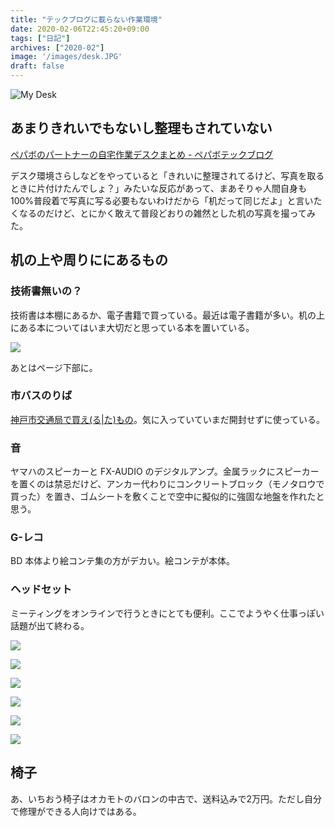 ```yaml
---
title: "テックブログに載らない作業環境"
date: 2020-02-06T22:45:20+09:00
tags: ["日記"]
archives: ["2020-02"]
image: '/images/desk.JPG'
draft: false
---
```


![My Desk](/images/desk.JPG)

## あまりきれいでもないし整理もされていない

[ペパボのパートナーの自宅作業デスクまとめ - ペパボテックブログ](https://tech.pepabo.com/2020/02/06/our-home-desk/)

デスク環境さらしなどをやっていると「きれいに整理されてるけど、写真を取るときに片付けたんでしょ？」みたいな反応があって、まあそりゃ人間自身も100%普段着で写真に写る必要もないわけだから「机だって同じだよ」と言いたくなるのだけど、とにかく敢えて普段どおりの雑然とした机の写真を撮ってみた。

## 机の上や周りににあるもの
### 技術書無いの？
技術書は本棚にあるか、電子書籍で買っている。最近は電子書籍が多い。机の上にある本についてはいま大切だと思っている本を置いている。

<a href="https://www.amazon.co.jp/%E6%B0%91%E6%97%8F%E3%81%AE%E5%89%B5%E5%87%BA%E2%80%95%E2%80%95%E3%81%BE%E3%81%A4%E3%82%8D%E3%82%8F%E3%81%AC%E4%BA%BA%E3%80%85%E3%80%81%E9%9A%A0%E3%81%95%E3%82%8C%E3%81%9F%E5%A4%9A%E6%A7%98%E6%80%A7-%E5%B2%A1%E6%9C%AC-%E9%9B%85%E4%BA%AB/dp/4000248723/ref=as_li_ss_il?__mk_ja_JP=%E3%82%AB%E3%82%BF%E3%82%AB%E3%83%8A&crid=1NTHDYYFJRJSB&keywords=%E6%B0%91%E6%97%8F%E3%81%AE%E5%89%B5%E5%87%BA&qid=1580998030&sprefix=%E6%B0%91%E6%97%8F%E3%81%AE,aps,409&sr=8-1&linkCode=li2&tag=tbsmcd-22&linkId=9f37e2c87e553ec4d7459647a1806e0b&language=ja_JP" target="_blank"><img border="0" src="//ws-fe.amazon-adsystem.com/widgets/q?_encoding=UTF8&ASIN=4000248723&Format=_SL160_&ID=AsinImage&MarketPlace=JP&ServiceVersion=20070822&WS=1&tag=tbsmcd-22&language=ja_JP" ></a><img src="https://ir-jp.amazon-adsystem.com/e/ir?t=tbsmcd-22&language=ja_JP&l=li2&o=9&a=4000248723" width="1" height="1" border="0" alt="" style="border:none !important; margin:0px !important;" />

あとはページ下部に。

### 市バスのりば
[神戸市交通局で買え(る|た)もの](http://ktbsp.jp/goods/4909/)。気に入っていていまだ開封せずに使っている。

### 音
ヤマハのスピーカーと FX-AUDIO のデジタルアンプ。金属ラックにスピーカーを置くのは禁忌だけど、アンカー代わりにコンクリートブロック（モノタロウで買った）を置き、ゴムシートを敷くことで空中に擬似的に強固な地盤を作れたと思う。

### G-レコ
BD 本体より絵コンテ集の方がデカい。絵コンテが本体。

### ヘッドセット
ミーティングをオンラインで行うときにとても便利。ここでようやく仕事っぽい話題が出て終わる。


<a href="https://www.amazon.co.jp/%E7%B8%84%E6%96%87%E3%81%AE%E6%80%9D%E6%83%B3-%E8%AC%9B%E8%AB%87%E7%A4%BE%E7%8F%BE%E4%BB%A3%E6%96%B0%E6%9B%B8-%E7%80%AC%E5%B7%9D-%E6%8B%93%E9%83%8E/dp/4062884542/ref=as_li_ss_il?__mk_ja_JP=%E3%82%AB%E3%82%BF%E3%82%AB%E3%83%8A&keywords=%E7%B8%84%E6%96%87%E3%81%AE%E6%80%9D%E6%83%B3&qid=1580998064&sr=8-1&linkCode=li2&tag=tbsmcd-22&linkId=346572a674bd90202bb63e814a05d495&language=ja_JP" target="_blank"><img border="0" src="//ws-fe.amazon-adsystem.com/widgets/q?_encoding=UTF8&ASIN=4062884542&Format=_SL160_&ID=AsinImage&MarketPlace=JP&ServiceVersion=20070822&WS=1&tag=tbsmcd-22&language=ja_JP" ></a><img src="https://ir-jp.amazon-adsystem.com/e/ir?t=tbsmcd-22&language=ja_JP&l=li2&o=9&a=4062884542" width="1" height="1" border="0" alt="" style="border:none !important; margin:0px !important;" />

<a href="https://www.amazon.co.jp/%E4%BA%AC%E5%A4%A7%E5%90%89%E7%94%B0%E5%AF%AE-%E5%B9%B3%E6%9E%97-%E5%85%8B%E5%B7%B1/dp/4794224257/ref=as_li_ss_il?__mk_ja_JP=%E3%82%AB%E3%82%BF%E3%82%AB%E3%83%8A&keywords=%E4%BA%AC%E5%A4%A7%E5%90%89%E7%94%B0%E5%AF%AE&qid=1580998090&sr=8-1&linkCode=li2&tag=tbsmcd-22&linkId=7d37ea0dcdd6cf8ded3a82bf9c4f506a&language=ja_JP" target="_blank"><img border="0" src="//ws-fe.amazon-adsystem.com/widgets/q?_encoding=UTF8&ASIN=4794224257&Format=_SL160_&ID=AsinImage&MarketPlace=JP&ServiceVersion=20070822&WS=1&tag=tbsmcd-22&language=ja_JP" ></a><img src="https://ir-jp.amazon-adsystem.com/e/ir?t=tbsmcd-22&language=ja_JP&l=li2&o=9&a=4794224257" width="1" height="1" border="0" alt="" style="border:none !important; margin:0px !important;" />

<a href="https://www.amazon.co.jp/%E6%94%B9%E8%A8%82%E7%89%88-%E5%85%A8%E5%85%B1%E9%97%98%E4%BB%A5%E5%BE%8C-%E5%A4%96%E5%B1%B1%E6%81%92%E4%B8%80/dp/4781617468/ref=as_li_ss_il?adgrpid=52315633134&gclid=CjwKCAiAj-_xBRBjEiwAmRbqYmfsEzfYgPoBy1_zsiIUa8kLSf0-tMVZaGcFfPMI51BgBp2iYCL2XxoCUW0QAvD_BwE&hvadid=338569269538&hvdev=c&hvlocphy=1009717&hvnetw=g&hvpos=1t1&hvqmt=e&hvrand=13338280330168570926&hvtargid=kwd-491662362920&hydadcr=16035_11170806&jp-ad-ap=0&keywords=%E5%85%A8%E5%85%B1%E9%97%98%E4%BB%A5%E5%BE%8C&qid=1581002326&sr=8-1&linkCode=li2&tag=tbsmcd-22&linkId=37788fe8063b5d5f02edab36260ed1cd&language=ja_JP" target="_blank"><img border="0" src="//ws-fe.amazon-adsystem.com/widgets/q?_encoding=UTF8&ASIN=4781617468&Format=_SL160_&ID=AsinImage&MarketPlace=JP&ServiceVersion=20070822&WS=1&tag=tbsmcd-22&language=ja_JP" ></a><img src="https://ir-jp.amazon-adsystem.com/e/ir?t=tbsmcd-22&language=ja_JP&l=li2&o=9&a=4781617468" width="1" height="1" border="0" alt="" style="border:none !important; margin:0px !important;" />

<a href="https://www.amazon.co.jp/%E6%B0%91%E6%97%8F%E3%81%A8%E3%83%8D%E3%82%A4%E3%82%B7%E3%83%A7%E3%83%B3%E2%80%95%E3%83%8A%E3%82%B7%E3%83%A7%E3%83%8A%E3%83%AA%E3%82%BA%E3%83%A0%E3%81%A8%E3%81%84%E3%81%86%E9%9B%A3%E5%95%8F-%E5%B2%A9%E6%B3%A2%E6%96%B0%E6%9B%B8-%E5%A1%A9%E5%B7%9D-%E4%BC%B8%E6%98%8E/dp/400431156X/ref=as_li_ss_il?__mk_ja_JP=%E3%82%AB%E3%82%BF%E3%82%AB%E3%83%8A&crid=2O7LFW7L0VC28&keywords=%E6%B0%91%E6%97%8F%E3%81%A8%E3%83%8D%E3%82%A4%E3%82%B7%E3%83%A7%E3%83%B3&qid=1581002374&sprefix=%E6%B0%91%E6%97%8F%E3%81%A8,aps,442&sr=8-1&linkCode=li2&tag=tbsmcd-22&linkId=d8186b9a24f9eed38148363180e3304d&language=ja_JP" target="_blank"><img border="0" src="//ws-fe.amazon-adsystem.com/widgets/q?_encoding=UTF8&ASIN=400431156X&Format=_SL160_&ID=AsinImage&MarketPlace=JP&ServiceVersion=20070822&WS=1&tag=tbsmcd-22&language=ja_JP" ></a><img src="https://ir-jp.amazon-adsystem.com/e/ir?t=tbsmcd-22&language=ja_JP&l=li2&o=9&a=400431156X" width="1" height="1" border="0" alt="" style="border:none !important; margin:0px !important;" />

<a href="https://www.amazon.co.jp/%E3%81%93%E3%81%A8%E3%81%B0%E3%81%A8%E5%9B%BD%E5%AE%B6-%E5%B2%A9%E6%B3%A2%E6%96%B0%E6%9B%B8-%E7%94%B0%E4%B8%AD-%E5%85%8B%E5%BD%A6/dp/4004201756/ref=as_li_ss_il?__mk_ja_JP=%E3%82%AB%E3%82%BF%E3%82%AB%E3%83%8A&crid=36OHRLAYY8ACR&keywords=%E3%81%93%E3%81%A8%E3%81%B0%E3%81%A8%E5%9B%BD%E5%AE%B6&qid=1581002421&sprefix=%E3%81%93%E3%81%A8%E3%81%B0%E3%81%A8,aps,276&sr=8-1&linkCode=li2&tag=tbsmcd-22&linkId=1c68e9c954c4726dcfa23282e2dcf13a&language=ja_JP" target="_blank"><img border="0" src="//ws-fe.amazon-adsystem.com/widgets/q?_encoding=UTF8&ASIN=4004201756&Format=_SL160_&ID=AsinImage&MarketPlace=JP&ServiceVersion=20070822&WS=1&tag=tbsmcd-22&language=ja_JP" ></a><img src="https://ir-jp.amazon-adsystem.com/e/ir?t=tbsmcd-22&language=ja_JP&l=li2&o=9&a=4004201756" width="1" height="1" border="0" alt="" style="border:none !important; margin:0px !important;" />

<a href="https://www.amazon.co.jp/%E3%83%8D%E3%83%83%E3%83%88%E5%8F%B3%E6%B4%BE%E3%81%AE%E6%AD%B4%E5%8F%B2%E7%A4%BE%E4%BC%9A%E5%AD%A6-%E3%82%A2%E3%83%B3%E3%83%80%E3%83%BC%E3%82%B0%E3%83%A9%E3%82%A6%E3%83%B3%E3%83%89%E5%B9%B3%E6%88%90%E5%8F%B21990-2000%E5%B9%B4%E4%BB%A3-%E4%BC%8A%E8%97%A4-%E6%98%8C%E4%BA%AE/dp/4787234587/ref=as_li_ss_il?__mk_ja_JP=%E3%82%AB%E3%82%BF%E3%82%AB%E3%83%8A&crid=3I1DHN733CDJV&keywords=%E3%83%8D%E3%83%83%E3%83%88%E5%8F%B3%E6%B4%BE%E3%81%AE%E6%AD%B4%E5%8F%B2%E7%A4%BE%E4%BC%9A%E5%AD%A6&qid=1581002448&sprefix=%E3%83%8D%E3%83%83%E3%83%88%E5%8F%B3%E6%B4%BE,aps,240&sr=8-1&linkCode=li2&tag=tbsmcd-22&linkId=70e5b4f458a9a2dcce717bad94936129&language=ja_JP" target="_blank"><img border="0" src="//ws-fe.amazon-adsystem.com/widgets/q?_encoding=UTF8&ASIN=4787234587&Format=_SL160_&ID=AsinImage&MarketPlace=JP&ServiceVersion=20070822&WS=1&tag=tbsmcd-22&language=ja_JP" ></a><img src="https://ir-jp.amazon-adsystem.com/e/ir?t=tbsmcd-22&language=ja_JP&l=li2&o=9&a=4787234587" width="1" height="1" border="0" alt="" style="border:none !important; margin:0px !important;" />

## 椅子

あ、いちおう椅子はオカモトのバロンの中古で、送料込みで2万円。ただし自分で修理ができる人向けではある。
